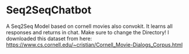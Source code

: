 # Seq2SeqChatbot
A Seq2Seq Model based on cornell movies also convokit. It learns all responses and returns in chat.
Make sure to change the Directory!
I downloaded this dataset from here:
https://www.cs.cornell.edu/~cristian/Cornell_Movie-Dialogs_Corpus.html
